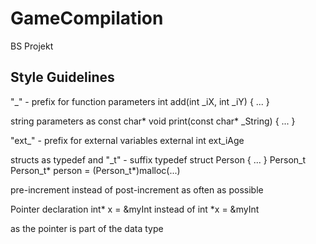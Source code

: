 GameCompilation
===============

BS Projekt


## Style Guidelines ##

"_" - prefix for function parameters
  int add(int _iX, int _iY) { ... }

string parameters as const char*
  void print(const char* _String) { ... }

"ext_" - prefix for external variables
  external int ext_iAge

structs as typedef and "_t" - suffix
  typedef struct Person { ... } Person_t
  Person_t* person = (Person_t*)malloc(...)

pre-increment instead of post-increment as often as possible

Pointer declaration
  int* x = &myInt
instead of
  int *x = &myInt

as the pointer is part of the data type
